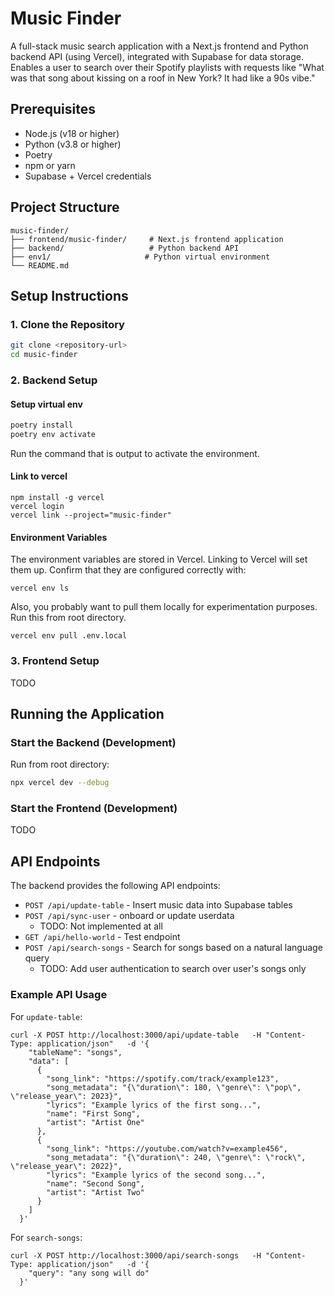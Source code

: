 # Music Finder

A full-stack music search application with a Next.js frontend and Python backend API (using Vercel), integrated with Supabase for data storage. Enables a user to search over their Spotify playlists with requests like "What was that song about kissing on a roof in New York? It had like a 90s vibe."

## Prerequisites

- Node.js (v18 or higher)
- Python (v3.8 or higher)
- Poetry
- npm or yarn
- Supabase + Vercel credentials

## Project Structure

```
music-finder/
├── frontend/music-finder/     # Next.js frontend application
├── backend/                   # Python backend API
├── env1/                     # Python virtual environment
└── README.md
```

## Setup Instructions

### 1. Clone the Repository

```bash
git clone <repository-url>
cd music-finder
```

### 2. Backend Setup

#### Setup virtual env

```bash
poetry install
poetry env activate
```
Run the command that is output to activate the environment.

#### Link to vercel

```
npm install -g vercel
vercel login
vercel link --project="music-finder"
```

#### Environment Variables

The environment variables are stored in Vercel. Linking to Vercel will set them up. Confirm that they are configured correctly with:
```
vercel env ls
```

Also, you probably want to pull them locally for experimentation purposes. Run this from root directory.
```
vercel env pull .env.local
```

### 3. Frontend Setup

TODO

## Running the Application

### Start the Backend (Development)

Run from root directory:
```bash
npx vercel dev --debug
```

### Start the Frontend (Development)

TODO 

## API Endpoints

The backend provides the following API endpoints:

- `POST /api/update-table` - Insert music data into Supabase tables
- `POST /api/sync-user` - onboard or update userdata
  - TODO: Not implemented at all
- `GET /api/hello-world` - Test endpoint
- `POST /api/search-songs` - Search for songs based on a natural language query
  - TODO: Add user authentication to search over user's songs only

### Example API Usage

For `update-table`:
```
curl -X POST http://localhost:3000/api/update-table   -H "Content-Type: application/json"   -d '{
    "tableName": "songs",
    "data": [
      {
        "song_link": "https://spotify.com/track/example123",
        "song_metadata": "{\"duration\": 180, \"genre\": \"pop\", \"release_year\": 2023}",
        "lyrics": "Example lyrics of the first song...",
        "name": "First Song",
        "artist": "Artist One"
      },
      {
        "song_link": "https://youtube.com/watch?v=example456",
        "song_metadata": "{\"duration\": 240, \"genre\": \"rock\", \"release_year\": 2022}",
        "lyrics": "Example lyrics of the second song...",
        "name": "Second Song",
        "artist": "Artist Two"
      }
    ]
  }'
```

For `search-songs`:
```
curl -X POST http://localhost:3000/api/search-songs   -H "Content-Type: application/json"   -d '{
    "query": "any song will do"
  }'
```